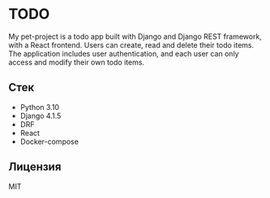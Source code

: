# TODO

My pet-project is a todo app built with Django and Django REST framework, with a React frontend. Users can create, read and delete their todo items. The application includes user authentication, and each user can only access and modify their own todo items.

## Стек

- Python 3.10
- Django 4.1.5
- DRF
- React
- Docker-compose

## Лицензия

MIT
